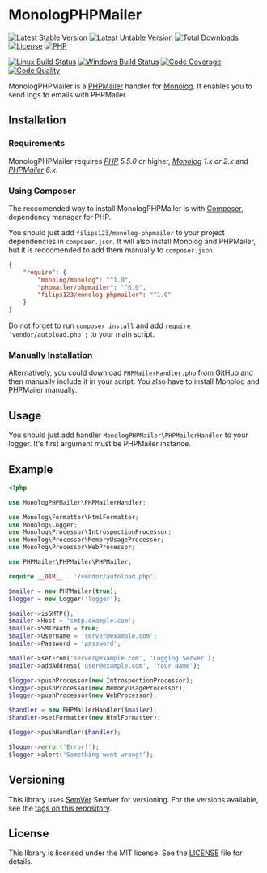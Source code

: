 

MonologPHPMailer
================

[![Latest Stable Version][icon-stable-version]][link-packagist]
[![Latest Untable Version][icon-unstable-version]][link-packagist]
[![Total Downloads][icon-downloads]][link-packagist]
[![License][icon-license]][link-license]
[![PHP][icon-php]][link-php]

[![Linux Build Status][icon-travis]][link-travis]
[![Windows Build Status][icon-appveyor]][link-appveyor]
[![Code Coverage][icon-coverage]][link-coverage]
[![Code Quality][icon-quality]][link-quality]

MonologPHPMailer is a [PHPMailer][link-phpmailer] handler for [Monolog][link-monolog]. It enables you to send logs to emails with PHPMailer.

## Installation

### Requirements

MonologPHPMailer requires *[PHP][link-php] 5.5.0* or higher, *[Monolog][link-monolog] 1.x or 2.x* and *[PHPMailer][link-phpmailer] 6.x*.

### Using Composer

The reccomended way to install MonologPHPMailer is with [Composer][link-composer], dependency manager for PHP.

You should just add `filips123/monolog-phpmailer` to your project dependencies in `composer.json`. It will also install Monolog and PHPMailer, but it is reccomended to add them manually to `composer.json`.

```json
{
    "require": {
        "monolog/monolog": "^1.0",
        "phpmailer/phpmailer": "^6.0",
        "filips123/monolog-phpmailer": "^1.0"
    }
}
```

Do not forget to run `composer install` and add `require 'vendor/autoload.php';` to your main script.

### Manually Installation

Alternatively, you could download [`PHPMailerHandler.php`][link-handler] from GitHub and then manually include it in your script. You also have to install Monolog and PHPMailer manually.

## Usage

You should just add handler `MonologPHPMailer\PHPMailerHandler` to your logger. It's first argument must be PHPMailer instance.

## Example

```php
<?php

use MonologPHPMailer\PHPMailerHandler;

use Monolog\Formatter\HtmlFormatter;
use Monolog\Logger;
use Monolog\Processor\IntrospectionProcessor;
use Monolog\Processor\MemoryUsageProcessor;
use Monolog\Processor\WebProcessor;

use PHPMailer\PHPMailer\PHPMailer;

require __DIR__ . '/vendor/autoload.php';

$mailer = new PHPMailer(true);
$logger = new Logger('logger');

$mailer->isSMTP();
$mailer->Host = 'smtp.example.com';
$mailer->SMTPAuth = true;
$mailer->Username = 'server@example.com';
$mailer->Password = 'password';

$mailer->setFrom('server@example.com', 'Logging Server');
$mailer->addAddress('user@example.com', 'Your Name');

$logger->pushProcessor(new IntrospectionProcessor);
$logger->pushProcessor(new MemoryUsageProcessor);
$logger->pushProcessor(new WebProcessor);

$handler = new PHPMailerHandler($mailer);
$handler->setFormatter(new HtmlFormatter);

$logger->pushHandler($handler);

$logger->error('Error!');
$logger->alert('Something went wrong!');

```

## Versioning
This library uses [SemVer][link-semver] SemVer for versioning. For the versions available, see the [tags on this repository][link-tags].

## License
This library is licensed under the MIT license. See the [LICENSE][link-license-file] file for details.

[icon-stable-version]: https://img.shields.io/packagist/v/filips123/monolog-phpmailer.svg?style=flat-square&label=Latest+Stable+Version
[icon-unstable-version]: https://img.shields.io/packagist/vpre/filips123/monolog-phpmailer.svg?style=flat-square&label=Latest+Unstable+Version
[icon-downloads]: https://img.shields.io/packagist/dt/filips123/monolog-phpmailer.svg?style=flat-square&label=Downloads
[icon-license]: https://img.shields.io/packagist/l/filips123/monolog-phpmailer.svg?style=flat-square&label=License
[icon-php]: https://img.shields.io/packagist/php-v/filips123/monolog-phpmailer.svg?style=flat-square&label=PHP
[icon-travis]: https://img.shields.io/travis/com/filips123/MonologPHPMailer.svg?style=flat-square&label=Linux+Build+Status
[icon-appveyor]: https://img.shields.io/appveyor/ci/filips123/MonologPHPMailer.svg?style=flat-square&label=Windows+Build+Status
[icon-coverage]: https://img.shields.io/scrutinizer/coverage/g/filips123/MonologPHPMailer.svg?style=flat-square&label=Code+Coverage
[icon-quality]: https://img.shields.io/scrutinizer/g/filips123/MonologPHPMailer.svg?style=flat-square&label=Code+Quality

[link-packagist]: https://packagist.org/packages/filips123/monolog-phpmailer/
[link-license]: https://choosealicense.com/licenses/mit/
[link-php]: https://php.net/
[link-travis]: https://travis-ci.com/filips123/MonologPHPMailer/
[link-appveyor]: https://ci.appveyor.com/project/filips123/monologphpmailer/
[link-coverage]: https://scrutinizer-ci.com/g/filips123/MonologPHPMailer/code-structure/
[link-quality]: https://scrutinizer-ci.com/g/filips123/MonologPHPMailer/

[link-monolog]: https://github.com/Seldaek/monolog/
[link-phpmailer]: https://github.com/PHPMailer/PHPMailer/
[link-composer]: https://getcomposer.org/
[link-handler]: https://github.com/filips123/MonologPHPMailer/blob/master/src/PHPMailerHandler.php
[link-semver]: https://semver.org/
[link-tags]: https://github.com/filips123/MonologPHPMailer/tags/
[link-license-file]: https://github.com/filips123/MonologPHPMailer/blob/master/LICENSE
